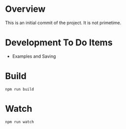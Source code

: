 # Overview

This is an initial commit of the project. It is not primetime.

# Development To Do Items

- Examples and Saving

# Build

```
npm run build
```

# Watch

```
npm run watch
```
